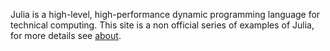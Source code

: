 <!---
this file contains a comment put at the top of all examples pages.
-->
Julia is a high-level, high-performance dynamic programming language for technical computing. This site is a non official series of examples of Julia, for more details see [about](about.html).